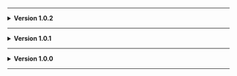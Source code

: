 
---

**<details><summary>Version 1.0.2</summary>**

 - Now blocks [Lightutility](https://thunderstore.io/c/lethal-company/p/hu_luo_bo_ya/Lightutility/) from running to avoid issuess. PLEASE REMOVE LIGHTUTILITY LIGHTS FROM THIS MOD'S BLACKLIST AS I HANDLE THEM NOW!
 
 </details>
 
---

**<details><summary>Version 1.0.1</summary>**

 - Added debugging logs to print the indexes lights are created at on the player.
 
 </details>
 
---

**<details><summary>Version 1.0.0</summary>**

 - Initial release.
 
 </details>
 
---
